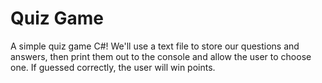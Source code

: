 # Quiz Game
A simple quiz game C#! We'll use a text file to store our questions and answers, then print them out to the console and allow the user to choose one. If guessed correctly, the user will win points.
